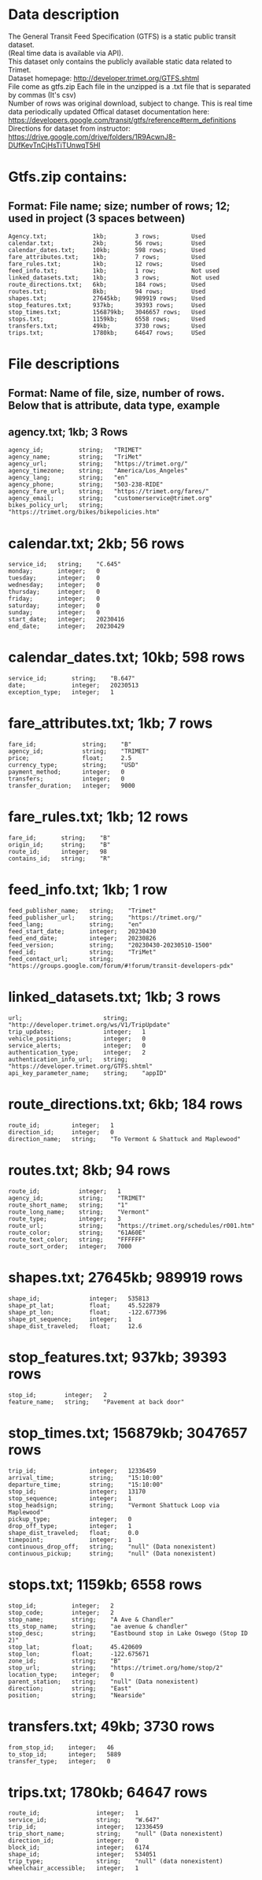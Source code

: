 # Data description
The General Transit Feed Specification (GTFS) is a static public transit dataset.  
(Real time data is available via API).   
This dataset only contains the publicly available static data related to Trimet.   
Dataset homepage: http://developer.trimet.org/GTFS.shtml  
File come as gtfs.zip
Each file in the unzipped is a .txt file that is separated by commas (It's csv)  
Number of rows was original download, subject to change. 
This is real time data periodically updated
Offical dataset documentation here: https://developers.google.com/transit/gtfs/reference#term_definitions
Directions for dataset from instructor: https://drive.google.com/drive/folders/1R9AcwnJ8-DUfKevTnCjHsTiTUnwqT5Hl  

# Gtfs.zip contains:  
## Format: File name; size; number of rows; 12; used in project (3 spaces between)
    Agency.txt;             1kb;        3 rows;         Used
    calendar.txt;           2kb;        56 rows;        Used
    calendar_dates.txt;     10kb;       598 rows;       Used
    fare_attributes.txt;    1kb;        7 rows;         Used
    fare_rules.txt;         1kb;        12 rows;        Used
    feed_info.txt;          1kb;        1 row;          Not used
    linked_datasets.txt;    1kb;        3 rows;         Not used
    route_directions.txt;   6kb;        184 rows;       Used
    routes.txt;             8kb;        94 rows;        Used
    shapes.txt;             27645kb;    989919 rows;    Used
    stop_features.txt;      937kb;      39393 rows;     Used
    stop_times.txt;         156879kb;   3046657 rows;   Used
    stops.txt;              1159kb;     6558 rows;      Used
    transfers.txt;          49kb;       3730 rows;      Used
    trips.txt;              1780kb;     64647 rows;     USed

# File descriptions
## Format: Name of file, size, number of rows. Below that is attribute, data type, example
## agency.txt; 1kb; 3 Rows
    agency_id;          string;   "TRIMET"  
    agency_name;        string;   "TriMet"  
    agency_url;         string;   "https://trimet.org/"  
    agency_timezone;    string;   "America/Los_Angeles"  
    agency_lang;        string;   "en"  
    agency_phone;       string;   "503-238-RIDE"  
    agency_fare_url;    string;   "https://trimet.org/fares/"  
    agency_email;       string;   "customerservice@trimet.org"  
    bikes_policy_url;   string;   "https://trimet.org/bikes/bikepolicies.htm"  

# calendar.txt; 2kb; 56 rows
    service_id;   string;    "C.645"
    monday;       integer;   0
    tuesday;      integer;   0
    wednesday;    integer;   0
    thursday;     integer;   0
    friday;       integer;   0
    saturday;     integer;   0
    sunday;       integer;   0
    start_date;   integer;   20230416 
    end_date;     integer;   20230429

# calendar_dates.txt; 10kb; 598 rows
    service_id;       string;    "B.647"
    date;             integer;   20230513
    exception_type;   integer;   1

# fare_attributes.txt; 1kb; 7 rows
    fare_id;             string;    "B"
    agency_id;           string;    "TRIMET"
    price;               float;     2.5
    currency_type;       string;    "USD"
    payment_method;      integer;   0
    transfers;           integer;   0
    transfer_duration;   integer;   9000

# fare_rules.txt; 1kb; 12 rows
    fare_id;       string;    "B"
    origin_id;     string;    "B"
    route_id;      integer;   98
    contains_id;   string;    "R"

# feed_info.txt; 1kb; 1 row
    feed_publisher_name;   string;    "Trimet"
    feed_publisher_url;    string;    "https://trimet.org/"
    feed_lang;             string;    "en"
    feed_start_date;       integer;   20230430
    feed_end_date;         integer;   20230826
    feed_version;          string;    "20230430-20230510-1500"
    feed_id;               string;    "TriMet"
    feed_contact_url;      string;    "https://groups.google.com/forum/#!forum/transit-developers-pdx"

# linked_datasets.txt; 1kb; 3 rows
    url;                       string;    "http://developer.trimet.org/ws/V1/TripUpdate"
    trip_updates;              integer;   1
    vehicle_positions;         integer;   0
    service_alerts;            integer;   0
    authentication_type;       integer;   2
    authentication_info_url;   string;    "https://developer.trimet.org/GTFS.shtml"
    api_key_parameter_name;    string;    "appID"

# route_directions.txt; 6kb; 184 rows
    route_id;         integer;   1
    direction_id;     integer;   0
    direction_name;   string;    "To Vermont & Shattuck and Maplewood"

# routes.txt; 8kb; 94 rows
    route_id;           integer;   1
    agency_id;          string;    "TRIMET"
    route_short_name;   string;    "1"
    route_long_name;    string;    "Vermont"
    route_type;         integer;   3
    route_url;          string;    "https://trimet.org/schedules/r001.htm"
    route_color;        string;    "61A60E"
    route_text_color;   string;    "FFFFFF"
    route_sort_order;   integer;   7000

# shapes.txt; 27645kb; 989919 rows
    shape_id;              integer;   535813
    shape_pt_lat;          float;     45.522879
    shape_pt_lon;          float;     -122.677396
    shape_pt_sequence;     integer;   1
    shape_dist_traveled;   float;     12.6

# stop_features.txt; 937kb; 39393 rows
    stop_id;        integer;   2
    feature_name;   string;    "Pavement at back door"

# stop_times.txt; 156879kb; 3047657 rows
    trip_id;               integer;   12336459
    arrival_time;          string;    "15:10:00"
    departure_time;        string;    "15:10:00"
    stop_id;               integer;   13170
    stop_sequence;         integer;   1
    stop_headsign;         string;    "Vermont Shattuck Loop via Maplewood"
    pickup_type;           integer;   0
    drop_off_type;         integer;   1
    shape_dist_traveled;   float;     0.0
    timepoint;             integer;   1
    continuous_drop_off;   string;    "null" (Data nonexistent)
    continuous_pickup;     string;    "null" (Data nonexistent)

# stops.txt; 1159kb; 6558 rows
    stop_id;          integer;   2
    stop_code;        integer;   2
    stop_name;        string;    "A Ave & Chandler"
    tts_stop_name;    string;    "ae avenue & chandler"
    stop_desc;        string;    "Eastbound stop in Lake Oswego (Stop ID 2)"
    stop_lat;         float;     45.420609
    stop_lon;         float;     -122.675671
    zone_id;          string;    "B"
    stop_url;         string;    "https://trimet.org/home/stop/2"
    location_type;    integer;   0
    parent_station;   string;    "null" (Data nonexistent)
    direction;        string;    "East"
    position;         string;    "Nearside"

# transfers.txt; 49kb; 3730 rows
    from_stop_id;    integer;   46
    to_stop_id;      integer;   5889
    transfer_type;   integer;   0

# trips.txt; 1780kb; 64647 rows
    route_id;                integer;   1
    service_id;              string;    "W.647"
    trip_id;                 integer;   12336459
    trip_short_name;         string;    "null" (Data nonexistent)
    direction_id;            integer;   0
    block_id;                integer;   6174
    shape_id;                integer;   534051
    trip_type;               string;    "null" (data nonexistent)
    wheelchair_accessible;   integer;   1